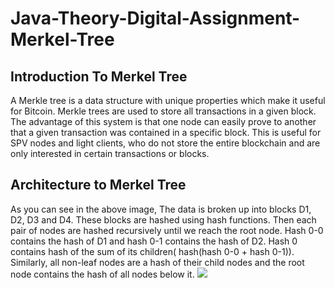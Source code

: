 # Java-Theory-Digital-Assignment-Merkel-Tree
## Introduction To Merkel Tree

A Merkle tree is a data structure with unique properties which make it useful for Bitcoin. Merkle trees are used to store all transactions in a given block. The advantage of this system is that one node can easily prove to another that a given transaction was contained in a specific block. This is useful for SPV nodes and light clients, who do not store the entire blockchain and are only interested in certain transactions or blocks.

## Architecture to Merkel Tree

As you can see in the above image, The data is broken up into blocks D1, D2, D3 and D4. These blocks are hashed using hash functions. Then each pair of nodes are hashed recursively until we reach the root node. Hash 0-0 contains the hash of D1 and hash 0-1 contains the hash of D2. Hash 0 contains hash of the sum of its children( hash(hash 0-0 + hash 0-1)). Similarly, all non-leaf nodes are a hash of their child nodes and the root node contains the hash of all nodes below it.
<img src="https://upload.wikimedia.org/wikipedia/commons/thumb/9/95/Hash_Tree.svg/1920px-Hash_Tree.svg.png" />
